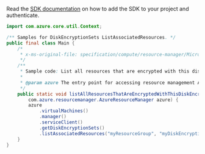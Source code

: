 Read the [SDK documentation](https://github.com/Azure/azure-sdk-for-java/blob/azure-resourcemanager_2.12.0/sdk/resourcemanager/azure-resourcemanager/README.md) on how to add the SDK to your project and authenticate.

```java
import com.azure.core.util.Context;

/** Samples for DiskEncryptionSets ListAssociatedResources. */
public final class Main {
    /*
     * x-ms-original-file: specification/compute/resource-manager/Microsoft.Compute/stable/2021-08-01/examples/ListDiskEncryptionSetAssociatedResources.json
     */
    /**
     * Sample code: List all resources that are encrypted with this disk encryption set.
     *
     * @param azure The entry point for accessing resource management APIs in Azure.
     */
    public static void listAllResourcesThatAreEncryptedWithThisDiskEncryptionSet(
        com.azure.resourcemanager.AzureResourceManager azure) {
        azure
            .virtualMachines()
            .manager()
            .serviceClient()
            .getDiskEncryptionSets()
            .listAssociatedResources("myResourceGroup", "myDiskEncryptionSet", Context.NONE);
    }
}
```
